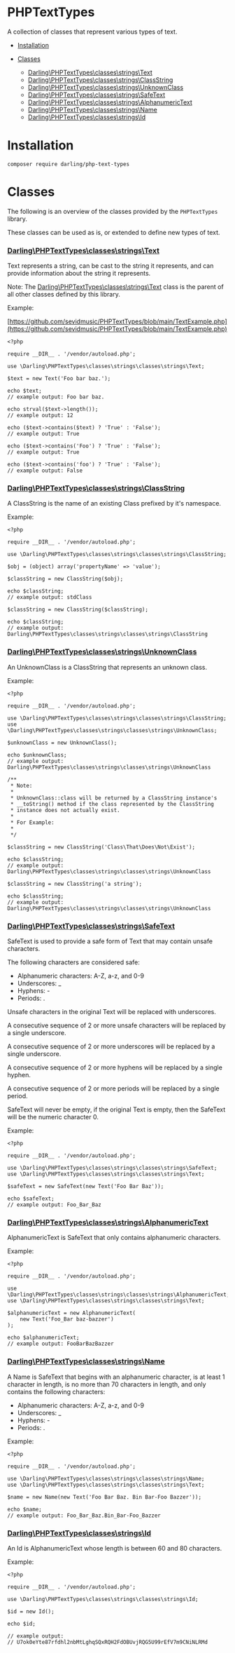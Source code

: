 # PHPTextTypes

A collection of classes that represent various types of text.

- [Installation](#installation)

- [Classes](#classes)

  - [Darling\PHPTextTypes\classes\strings\Text](#darlingphptexttypesclassesstringstext)
  - [Darling\PHPTextTypes\classes\strings\ClassString](#darlingphptexttypesclassesstringsclassstring)
  - [Darling\PHPTextTypes\classes\strings\UnknownClass](#darlingphptexttypesclassesstringsunknownclass)
  - [Darling\PHPTextTypes\classes\strings\SafeText](#darlingphptexttypesclassesstringssafetext)
  - [Darling\PHPTextTypes\classes\strings\AlphanumericText](#darlingphptexttypesclassesstringsalphanumerictext)
  - [Darling\PHPTextTypes\classes\strings\Name](#darlingphptexttypesclassesstringsname)
  - [Darling\PHPTextTypes\classes\strings\Id](#darlingphptexttypesclassesstringsid)

# Installation

```
composer require darling/php-text-types
```

# Classes

The following is an overview of the classes provided by the
`PHPTextTypes` library.

These classes can be used as is, or extended to define new
types of text.

### [Darling\PHPTextTypes\classes\strings\Text](https://github.com/sevidmusic/PHPTextTypes/blob/main/src/classes/strings/Text.php)

Text represents a string, can be cast to the string it represents,
and can provide information about the string it represents.

Note:
The [Darling\PHPTextTypes\classes\strings\Text](https://github.com/sevidmusic/PHPTextTypes/blob/main/src/classes/strings/Text.php)
class is the parent of all other classes defined by this library.

Example:

[https://github.com/sevidmusic/PHPTextTypes/blob/main/TextExample.php](https://github.com/sevidmusic/PHPTextTypes/blob/main/TextExample.php)

```
<?php

require __DIR__ . '/vendor/autoload.php';

use \Darling\PHPTextTypes\classes\strings\classes\strings\Text;

$text = new Text('Foo bar baz.');

echo $text;
// example output: Foo bar baz.

echo strval($text->length());
// example output: 12

echo ($text->contains($text) ? 'True' : 'False');
// example output: True

echo ($text->contains('Foo') ? 'True' : 'False');
// example output: True

echo ($text->contains('foo') ? 'True' : 'False');
// example output: False

```

### [Darling\PHPTextTypes\classes\strings\ClassString](https://github.com/sevidmusic/PHPTextTypes/blob/main/src/classes/strings/ClassString.php)

A ClassString is the name of an existing Class prefixed by
it's namespace.

Example:

```
<?php

require __DIR__ . '/vendor/autoload.php';

use \Darling\PHPTextTypes\classes\strings\classes\strings\ClassString;

$obj = (object) array('propertyName' => 'value');

$classString = new ClassString($obj);

echo $classString;
// example output: stdClass

$classString = new ClassString($classString);

echo $classString;
// example output: Darling\PHPTextTypes\classes\strings\classes\strings\ClassString

```

### [Darling\PHPTextTypes\classes\strings\UnknownClass](https://github.com/sevidmusic/PHPTextTypes/blob/main/src/classes/strings/UnknownClass.php)

An UnknownClass is a ClassString that represents an unknown class.

Example:

```
<?php

require __DIR__ . '/vendor/autoload.php';

use \Darling\PHPTextTypes\classes\strings\classes\strings\ClassString;
use \Darling\PHPTextTypes\classes\strings\classes\strings\UnknownClass;

$unknownClass = new UnknownClass();

echo $unknownClass;
// example output: Darling\PHPTextTypes\classes\strings\classes\strings\UnknownClass

/**
 * Note:
 *
 * UnknownClass::class will be returned by a ClassString instance's
 * __toString() method if the class represented by the ClassString
 * instance does not actually exist.
 *
 * For Example:
 *
 */

$classString = new ClassString('Class\That\Does\Not\Exist');

echo $classString;
// example output: Darling\PHPTextTypes\classes\strings\classes\strings\UnknownClass

$classString = new ClassString('a string');

echo $classString;
// example output: Darling\PHPTextTypes\classes\strings\classes\strings\UnknownClass

```

### [Darling\PHPTextTypes\classes\strings\SafeText](https://github.com/sevidmusic/PHPTextTypes/blob/main/src/classes/strings/SafeText.php)

SafeText is used to provide a safe form of Text that may contain
unsafe characters.

The following characters are considered safe:

- Alphanumeric characters: A-Z, a-z, and 0-9
- Underscores: _
- Hyphens: -
- Periods: .

Unsafe characters in the original Text will be replaced with
underscores.

A consecutive sequence of 2 or more unsafe characters will be
replaced by a single underscore.

A consecutive sequence of 2 or more underscores will be
replaced by a single underscore.

A consecutive sequence of 2 or more hyphens will be replaced by
a single hyphen.

A consecutive sequence of 2 or more periods will be replaced by
a single period.

SafeText will never be empty, if the original Text is empty, then
the SafeText will be the numeric character 0.

Example:

```
<?php

require __DIR__ . '/vendor/autoload.php';

use \Darling\PHPTextTypes\classes\strings\classes\strings\SafeText;
use \Darling\PHPTextTypes\classes\strings\classes\strings\Text;

$safeText = new SafeText(new Text('Foo Bar Baz'));

echo $safeText;
// example output: Foo_Bar_Baz

```

### [Darling\PHPTextTypes\classes\strings\AlphanumericText](https://github.com/sevidmusic/PHPTextTypes/blob/main/src/classes/strings/AlphanumericText.php)

AlphanumericText is SafeText that only contains
alphanumeric characters.

Example:

```
<?php

require __DIR__ . '/vendor/autoload.php';

use \Darling\PHPTextTypes\classes\strings\classes\strings\AlphanumericText;
use \Darling\PHPTextTypes\classes\strings\classes\strings\Text;

$alphanumericText = new AlphanumericText(
    new Text('Foo_Bar baz-bazzer')
);

echo $alphanumericText;
// example output: FooBarBazBazzer

```

### [Darling\PHPTextTypes\classes\strings\Name](https://github.com/sevidmusic/PHPTextTypes/blob/main/src/classes/strings/Name.php)

A Name is SafeText that begins with an alphanumeric character,
is at least 1 character in length, is no more than 70 characters
in length, and only contains the following characters:

- Alphanumeric characters: A-Z, a-z, and 0-9
- Underscores: _
- Hyphens: -
- Periods: .

Example:

```
<?php

require __DIR__ . '/vendor/autoload.php';

use \Darling\PHPTextTypes\classes\strings\classes\strings\Name;
use \Darling\PHPTextTypes\classes\strings\classes\strings\Text;

$name = new Name(new Text('Foo Bar Baz. Bin Bar-Foo Bazzer'));

echo $name;
// example output: Foo_Bar_Baz.Bin_Bar-Foo_Bazzer

```

### [Darling\PHPTextTypes\classes\strings\Id](https://github.com/sevidmusic/PHPTextTypes/blob/main/src/classes/strings/Id.php)

An Id is AlphanumericText whose length is between 60 and 80
characters.

Example:

```
<?php

require __DIR__ . '/vendor/autoload.php';

use \Darling\PHPTextTypes\classes\strings\classes\strings\Id;

$id = new Id();

echo $id;

// example output:
// U7ok0eYte87rfdhl2nbMtLghqSQxRQH2FdOBUvjRQG5U99rEfV7m9CNiNLRMd

```

